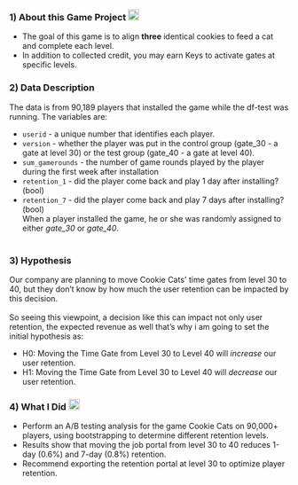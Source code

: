 ### 1) About this Game Project  <img src="https://img.icons8.com/?size=100&id=14748&format=png&color=000000" alt="Problem Statement Icon" width="20">
+ The goal of this game is to align **three** identical cookies to feed a cat and complete each level. 
+ In addition to collected credit, you may earn Keys to activate gates at specific levels.


### 2) Data Description 
The data is from 90,189 players that installed the game while the df-test was running. The variables are:
+ `userid` - a unique number that identifies each player.
+ `version` - whether the player was put in the control group (gate_30 - a gate at level 30) or the test group (gate_40 - a gate at level 40).
+ `sum_gamerounds` - the number of game rounds played by the player during the first week after installation
+ `retention_1` - did the player come back and play 1 day after installing?(bool)
+ `retention_7` - did the player come back and play 7 days after installing?(bool) <br>
When a player installed the game, he or she was randomly assigned to either *gate_30* or *gate_40*. <br><br>

### 3) Hypothesis 

Our company are planning to move Cookie Cats' time gates from level 30 to 40, but they don’t know by how much the user retention can be impacted by this decision. <br><br>
So seeing this viewpoint, a decision like this can impact not only user retention, the expected revenue as well that’s why i am going to set the initial hypothesis as:

+ H0: Moving the Time Gate from Level 30 to Level 40 will *increase* our user retention.
+ H1: Moving the Time Gate from Level 30 to Level 40 will *decrease* our user retention.


### 4) What I Did <img src="https://img.icons8.com/fluency/48/question-mark--v1.png" alt="Question Mark Icon" width="20">
+ Perform an A/B testing analysis for the game Cookie Cats on 90,000+ players, using bootstrapping to determine different retention levels. 
+ Results show that moving the job portal from level 30 to 40 reduces 1-day (0.6%) and 7-day (0.8%) retention. 
+ Recommend exporting the retention portal at level 30 to optimize player retention.
